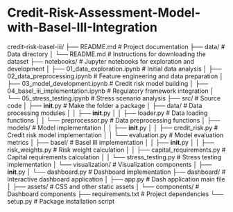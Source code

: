 # Credit-Risk-Assessment-Model-with-Basel-III-Integration

credit-risk-basel-iii/
├── README.md                         # Project documentation
├── data/                             # Data directory
│   └── README.md                     # Instructions for downloading the dataset
├── notebooks/                        # Jupyter notebooks for exploration and development
│   ├── 01_data_exploration.ipynb     # Initial data analysis
│   ├── 02_data_preprocessing.ipynb   # Feature engineering and data preparation
│   ├── 03_model_development.ipynb    # Credit risk model building
│   ├── 04_basel_iii_implementation.ipynb  # Regulatory framework integration
│   └── 05_stress_testing.ipynb       # Stress scenario analysis
├── src/                              # Source code
│   ├── __init__.py                   # Make the folder a package
│   ├── data/                         # Data processing modules
│   │   ├── __init__.py
│   │   ├── loader.py                 # Data loading functions
│   │   └── preprocessor.py           # Data preprocessing functions
│   ├── models/                       # Model implementation
│   │   ├── __init__.py
│   │   ├── credit_risk.py            # Credit risk model implementation
│   │   └── evaluation.py             # Model evaluation metrics
│   ├── basel/                        # Basel III implementation
│   │   ├── __init__.py
│   │   ├── risk_weights.py           # Risk weight calculation
│   │   ├── capital_requirements.py   # Capital requirements calculation
│   │   └── stress_testing.py         # Stress testing implementation
│   └── visualization/                # Visualization components
│       ├── __init__.py
│       └── dashboard.py              # Dashboard implementation
├── dashboard/                        # Interactive dashboard application
│   ├── app.py                        # Dash application main file
│   ├── assets/                       # CSS and other static assets
│   └── components/                   # Dashboard components
├── requirements.txt                  # Project dependencies
└── setup.py                          # Package installation script
